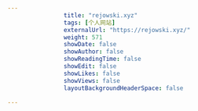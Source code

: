 ---
                title: "rejowski.xyz"
                tags: [个人网站]
                externalUrl: "https://rejowski.xyz/"
                weight: 571
                showDate: false
                showAuthor: false
                showReadingTime: false
                showEdit: false
                showLikes: false
                showViews: false
                layoutBackgroundHeaderSpace: false
                ---

